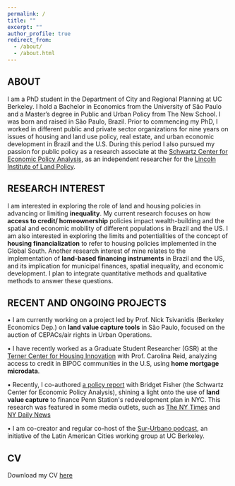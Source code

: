 ```yaml
---
permalink: /
title: ""
excerpt: ""
author_profile: true
redirect_from: 
  - /about/
  - /about.html
---
```

## ABOUT
I am a PhD student in the Department of City and Regional Planning at UC Berkeley. I hold a Bachelor in Economics from the University of São Paulo and a Master’s degree in Public and Urban Policy from The New School. I was born and raised in São Paulo, Brazil. Prior to commencing my PhD, I worked in different public and private sector organizations for nine years on issues of housing and land use policy, real estate, and urban economic development in Brazil and the U.S. During this period I also pursued my passion for public policy as a research associate at the [Schwartz Center for Economic Policy Analysis](https://www.economicpolicyresearch.org/),  as an independent researcher for the [Lincoln Institute of Land Policy](https://www.lincolninst.edu/).  



## RESEARCH INTEREST
I am interested in exploring the role of land and housing policies in advancing or limiting **inequality**. My current research focuses on how **access to credit/ homeownership** policies impact wealth-building and the spatial and economic mobility of different populations in Brazil and the US. I am also interested in exploring the limits and potentialities of the concept of **housing financialization** to refer to housing policies implemented in the Global South. Another research interest of mine relates to the implementation of **land-based financing instruments** in Brazil and the US, and its implication for municipal finances, spatial inequality, and economic development. I plan to integrate quantitative methods and qualitative methods to answer these questions.


## RECENT AND ONGOING PROJECTS
 • I am currently working on a project led by Prof.  Nick Tsivanidis (Berkeley Economics Dep.) on **land value capture tools** in São Paulo, focused on the auction of CEPACs/air rights in Urban Operations. 

 • I have recently worked as a Graduate Student Researcher (GSR) at the [Terner Center for Housing Innovation](https://ternercenter.berkeley.edu/) with Prof. Carolina Reid, analyzing access to credit in BIPOC communities in the U.S, using **home mortgage microdata**.

 • Recently, I co-authored [a policy report](https://reinventalbany.org/wp-content/uploads/2022/07/Reinvent-Albany_SCEPA-Penn-Station-Redevelopment-Report-2022-July-12.pdf) with Bridget Fisher (the Schwartz Center for Economic Policy Analysis), shining a light onto the use of **land value capture** to finance Penn Station's redevelopment plan in NYC. This research was featured in some media outlets, such as [The NY Times](https://www.nytimes.com/2022/07/13/nyregion/penn-station-renovation-funding.html) and [NY Daily News](https://www.nydailynews.com/opinion/ny-edit-penn-station-finances-20220718-f5jkok5ar5fkfdf66a4jxaiaiy-story.html)

 • I am co-creator and regular co-host of the [Sur-Urbano podcast](https://open.spotify.com/episode/1hD093fkWBYB0S6f2h3epH), an initiative of the Latin American Cities working group at UC Berkeley.



## CV
Download my CV [here](https://drive.google.com/file/d/1dhQ4iY97FlqWJUj3K_SEmjz88DyTPrMI/view?usp=drive_link)
